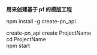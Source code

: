**用来创建基于 pf 的模版工程**

npm install -g create-pn_api  

create-pn_api create ProjectName    
cd ProjectName    
npm start  